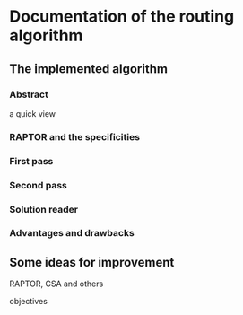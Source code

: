 # Documentation of the routing algorithm

## The implemented algorithm

### Abstract

a quick view

### RAPTOR and the specificities

### First pass

### Second pass

### Solution reader

### Advantages and drawbacks

## Some ideas for improvement

RAPTOR, CSA and others

objectives
